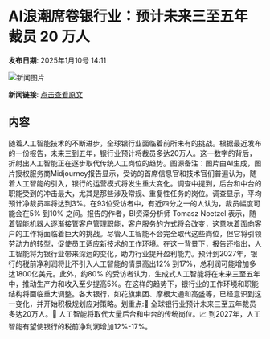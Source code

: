 # AI浪潮席卷银行业：预计未来三至五年裁员 20 万人

**发布日期**: 2025年1月10号 14:11

![新闻图片](https://pic.chinaz.com/picmap/202305291455506476_1.jpg)

**新闻链接**: [点击查看原文](https://www.aibase.com/zh/news/14619)

## 内容

随着人工智能技术的不断进步，全球银行业面临着前所未有的挑战。根据最近发布的一份报告，未来三到五年，银行业预计将裁员多达20万人。这一数字的背后，折射出人工智能正在逐步取代传统人工岗位的趋势。图源备注：图片由AI生成，图片授权服务商Midjourney报告显示，受访的首席信息官和技术官们普遍认为，随着人工智能的引入，银行的运营模式将发生重大变化。调查中提到，后台和中台的职能受到的冲击最大，尤其是那些涉及常规、重复性任务的岗位。调查显示，平均预计净裁员率将达到3%。在93位受访者中，有近四分之一的人认为，裁员幅度可能会在5% 到10% 之间。报告的作者，BI资深分析师 Tomasz Noetzel 表示，随着智能机器人逐渐接管客户管理职能，客户服务的方式将会改变，这意味着面向客户的工作将面临着巨大的挑战。尽管人工智能不会完全取代这些岗位，但它将引领劳动力的转型，促使员工适应新技术的工作环境。在这一背景下，报告还指出，人工智能将为银行业带来深远的变化，助力行业提升盈利能力。预计到2027年，银行的税前净利润将比不引入人工智能的情景高出12% 到17%，总利润可能增加多达1800亿美元。此外，约80% 的受访者认为，生成式人工智能将在未来三至五年中，推动生产力和收入至少提高5%。在这样的趋势下，银行业的工作环境和职能结构将面临重大调整。各大银行，如花旗集团、摩根大通和高盛等，已经意识到这一变化，并开始积极规划应对策略。划重点:💼 全球银行业预计未来三至五年裁员多达20万人。🤖 人工智能将取代大量后台和中台的传统岗位。📈 到2027年，人工智能有望使银行的税前净利润增加12%-17%。
